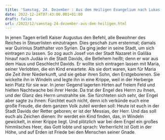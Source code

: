 ```yaml
---
title: 'Samstag, 24. Dezember : Aus dem Heiligen Evangelium nach Lukas - Lk 2,1-14.'
date: 2022-12-24T07:43:00.001+01:00
draft: false
url: /2022/12/samstag-24-dezember-aus-dem-heiligen.html
---
```


In jenen Tagen erließ Kaiser Augustus den Befehl, alle Bewohner des Reiches in Steuerlisten einzutragen. Dies geschah zum erstenmal; damals war Quirinius Statthalter von Syrien. Da ging jeder in seine Stadt, um sich eintragen zu lassen. So zog auch Josef von der Stadt Nazaret in Galiläa hinauf nach Judäa in die Stadt Davids, die Betlehem heißt; denn er war aus dem Haus und Geschlecht Davids. Er wollte sich eintragen lassen mit Maria, seiner Verlobten, die ein Kind erwartete. Als sie dort waren, kam für Maria die Zeit ihrer Niederkunft, und sie gebar ihren Sohn, den Erstgeborenen. Sie wickelte ihn in Windeln und legte ihn in eine Krippe, weil in der Herberge kein Platz für sie war. In jener Gegend lagerten Hirten auf freiem Feld und hielten Nachtwache bei ihrer Herde. Da trat der Engel des Herrn zu ihnen, und der Glanz des Herrn umstrahlte sie. Sie fürchteten sich sehr, der Engel aber sagte zu ihnen: Fürchtet euch nicht, denn ich verkünde euch eine große Freude, die dem ganzen Volk zuteil werden soll: Heute ist euch in der Stadt Davids der Retter geboren; er ist der Messias, der Herr. Und das soll euch als Zeichen dienen: Ihr werdet ein Kind finden, das, in Windeln gewickelt, in einer Krippe liegt. Und plötzlich war bei dem Engel ein großes himmlisches Heer, das Gott lobte und sprach: Verherrlicht ist Gott in der Höhe, und auf Erden ist Friede bei den Menschen seiner Gnade.